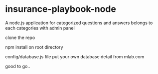 # insurance-playbook-node
A node.js application for categorized questions and answers belongs to each categories with admin panel

clone the repo

npm install on root directory

config/database.js file put your own database detail from mlab.com

good to go..
